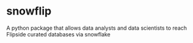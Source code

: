 # snowflip
A python package that allows data analysts and data scientists to reach Flipside curated databases via snowflake
